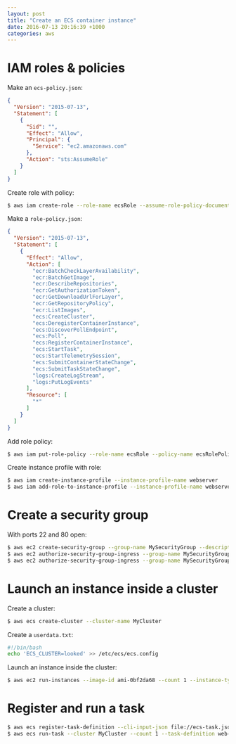 ```yaml
---
layout: post
title: "Create an ECS container instance"
date: 2016-07-13 20:16:39 +1000
categories: aws
---
```


# IAM roles & policies

Make an `ecs-policy.json`:

```json
{
  "Version": "2015-07-13",
  "Statement": [
    {
      "Sid": "",
      "Effect": "Allow",
      "Principal": {
        "Service": "ec2.amazonaws.com"
      },
      "Action": "sts:AssumeRole"
    }
  ]
}
```

Create role with policy:

```bash
$ aws iam create-role --role-name ecsRole --assume-role-policy-document file://ecs-policy.json
```

Make a `role-policy.json`:

```json
{
  "Version": "2015-07-13",
  "Statement": [
    {
      "Effect": "Allow",
      "Action": [
        "ecr:BatchCheckLayerAvailability",
        "ecr:BatchGetImage",
        "ecr:DescribeRepositories",
        "ecr:GetAuthorizationToken",
        "ecr:GetDownloadUrlForLayer",
        "ecr:GetRepositoryPolicy",
        "ecr:ListImages",
        "ecs:CreateCluster",
        "ecs:DeregisterContainerInstance",
        "ecs:DiscoverPollEndpoint",
        "ecs:Poll",
        "ecs:RegisterContainerInstance",
        "ecs:StartTask",
        "ecs:StartTelemetrySession",
        "ecs:SubmitContainerStateChange",
        "ecs:SubmitTaskStateChange",
        "logs:CreateLogStream",
        "logs:PutLogEvents"
      ],
      "Resource": [
        "*"
      ]
    }
  ]
}
```

Add role policy:

```bash
$ aws iam put-role-policy --role-name ecsRole --policy-name ecsRolePolicy --policy-document file://role-policy.json
```

Create instance profile with role:

```bash
$ aws iam create-instance-profile --instance-profile-name webserver
$ aws iam add-role-to-instance-profile --instance-profile-name webserver --role-name ecsRole
```

# Create a security group

With ports 22 and 80 open:

```bash
$ aws ec2 create-security-group --group-name MySecurityGroup --description "My security group"
$ aws ec2 authorize-security-group-ingress --group-name MySecurityGroup --protocol tcp --port 22 --cidr 0.0.0.0/0
$ aws ec2 authorize-security-group-ingress --group-name MySecurityGroup --protocol tcp --port 80 --cidr 0.0.0.0/0
```

# Launch an instance inside a cluster

Create a cluster:

```bash
$ aws ecs create-cluster --cluster-name MyCluster
```

Create a `userdata.txt`:

```bash
#!/bin/bash
echo 'ECS_CLUSTER=looked' >> /etc/ecs/ecs.config
```

Launch an instance inside the cluster:

```bash
$ aws ec2 run-instances --image-id ami-0bf2da68 --count 1 --instance-type t2.micro --key-name aws-beau-sydney --iam-instance-profile Name= webserver --security-group-id sg-xxxxxx --associate-public-ip-address --user-data file://userdata.txt
```

# Register and run a task

```bash
$ aws ecs register-task-definition --cli-input-json file://ecs-task.json
$ aws ecs run-task --cluster MyCluster --count 1 --task-definition web-app:1
```
